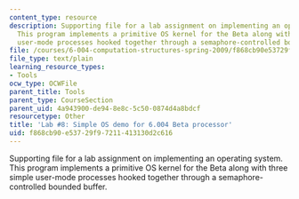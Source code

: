 ```yaml
---
content_type: resource
description: Supporting file for a lab assignment on implementing an operating system.
  This program implements a primitive OS kernel for the Beta along with three simple
  user-mode processes hooked together through a semaphore-controlled bounded buffer.
file: /courses/6-004-computation-structures-spring-2009/f868cb90e53729f97211413130d2c616_lab8.uasm
file_type: text/plain
learning_resource_types:
- Tools
ocw_type: OCWFile
parent_title: Tools
parent_type: CourseSection
parent_uid: 4a943900-de94-8e8c-5c50-0874d4a8bdcf
resourcetype: Other
title: 'Lab #8: Simple OS demo for 6.004 Beta processor'
uid: f868cb90-e537-29f9-7211-413130d2c616
---
```

Supporting file for a lab assignment on implementing an operating system. This program implements a primitive OS kernel for the Beta along with three simple user-mode processes hooked together through a semaphore-controlled bounded buffer.

